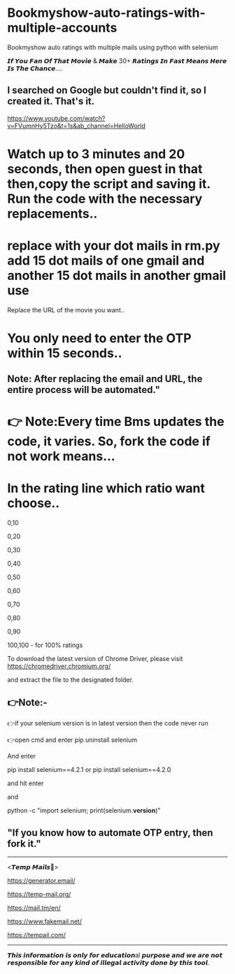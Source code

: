 # Bookmyshow-auto-ratings-with-multiple-accounts
Bookmyshow auto ratings with multiple mails using python with selenium

𝙄𝙛 𝙔𝙤𝙪 𝙁𝙖𝙣 𝙊𝙛 𝙏𝙝𝙖𝙩 𝙈𝙤𝙫𝙞𝙚 & 𝙈𝙖𝙠𝙚 30+ 𝙍𝙖𝙩𝙞𝙣𝙜𝙨 𝙄𝙣 𝙁𝙖𝙨𝙩 𝙈𝙚𝙖𝙣𝙨 𝙃𝙚𝙧𝙚 𝙄𝙨 𝙏𝙝𝙚 𝘾𝙝𝙖𝙣𝙘𝙚....

## I searched on Google but couldn't find it, so I created it. That's it.

https://www.youtube.com/watch?v=FVumnHy5Tzo&t=1s&ab_channel=HelloWorld

# Watch up to 3 minutes and 20 seconds, then open guest in that then,copy the script and saving it. Run the code with the necessary replacements..

# replace with your dot mails in rm.py add 15 dot mails of one gmail and another 15 dot mails in another gmail use 

Replace the URL of the movie you want..

# You only need to enter the OTP within 15 seconds..

## Note: After replacing the email and URL, the entire process will be automated."


# 👉 Note:Every time Bms updates the code, it varies. So, fork the code if not work means...

# In the rating line which ratio want choose..

0,10

0,20

0,30

0,40

0,50

0,60

0,70

0,80

0,90

100,100 - for 100% ratings

To download the latest version of Chrome Driver, please visit https://chromedriver.chromium.org/

and extract the file to the designated folder. 

## 👉Note:-

👉if your selenium version is in latest version then the code never run 

👉open cmd and enter pip uninstall selenium

And enter 

pip install selenium==4.2.1
or
pip install selenium==4.2.0

and hit enter 

and 

python -c "import selenium; print(selenium.__version__)"

<to check the current version of selenium>

## "If you know how to automate OTP entry, then fork it."

---------------------------------------------------------------------------------------------

<𝙏𝙚𝙢𝙥 𝙈𝙖𝙞𝙡𝙨📧>

https://generator.email/

https://temp-mail.org/

https://mail.tm/en/

https://www.fakemail.net/

https://tempail.com/

--------------------------------------------------------------------------------------------

𝙏𝙝𝙞𝙨 𝙞𝙣𝙛𝙤𝙧𝙢𝙖𝙩𝙞𝙤𝙣 𝙞𝙨 𝙤𝙣𝙡𝙮 𝙛𝙤𝙧 𝙚𝙙𝙪𝙘𝙖𝙩𝙞𝙤𝙣al 𝙥𝙪𝙧𝙥𝙤𝙨𝙚 𝙖𝙣𝙙 𝙬𝙚 𝙖𝙧𝙚 𝙣𝙤𝙩 𝙧𝙚𝙨𝙥𝙤𝙣𝙨𝙞𝙗𝙡𝙚 𝙛𝙤𝙧 𝙖𝙣𝙮 𝙠𝙞𝙣𝙙 𝙤𝙛 𝙞𝙡𝙡𝙚𝙜𝙖𝙡 𝙖𝙘𝙩𝙞𝙫𝙞𝙩𝙮 𝙙𝙤𝙣𝙚 𝙗𝙮 𝙩𝙝𝙞𝙨 𝙩𝙤𝙤𝙡.

